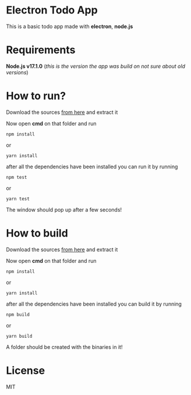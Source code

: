 # Electron Todo App
This is a basic todo app made with **electron**, **node.js**

# Requirements
**Node.js v17.1.0** (*this is the version the app was build on not sure about old versions*)

# How to run?
Download the sources [from here](https://github.com/NichuNaizam/electron-todo-app/archive/refs/heads/main.zip) and extract it

Now open **cmd** on that folder and run

```
npm install
```
or
```
yarn install
```

after all the dependencies have been installed you can run it by running

```
npm test
```
or
```
yarn test
```

The window should pop up after a few seconds!
# How to build
Download the sources [from here](https://github.com/NichuNaizam/electron-todo-app/archive/refs/heads/main.zip) and extract it

Now open **cmd** on that folder and run

```
npm install
```
or
```
yarn install
```

after all the dependencies have been installed you can build it by running

```
npm build
```
or
```
yarn build
```

A folder should be created with the binaries in it!

# License
MIT
